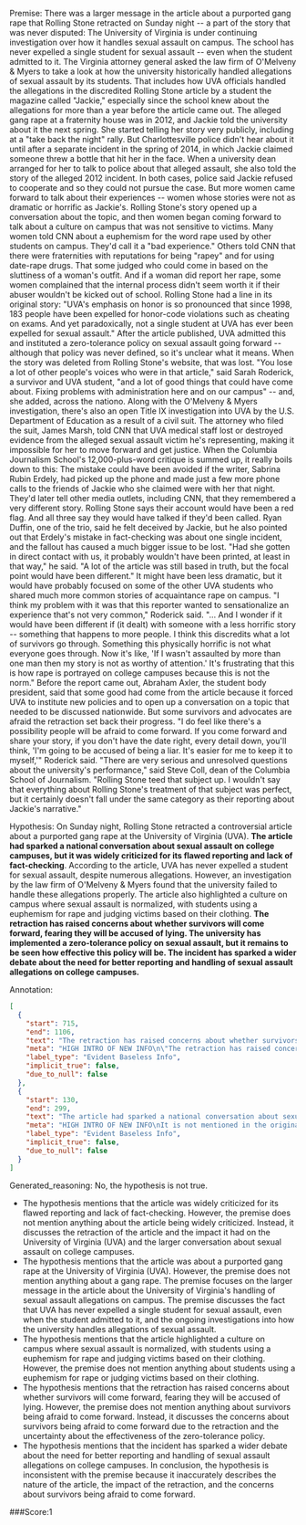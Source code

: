 
Premise:
There was a larger message in the article about a purported gang rape that Rolling Stone retracted on Sunday night -- a part of the story that was never disputed: The University of Virginia is under continuing investigation over how it handles sexual assault on campus. The school has never expelled a single student for sexual assault -- even when the student admitted to it. The Virginia attorney general asked the law firm of O'Melveny & Myers to take a look at how the university historically handled allegations of sexual assault by its students. That includes how UVA officials handled the allegations in the discredited Rolling Stone article by a student the magazine called "Jackie," especially since the school knew about the allegations for more than a year before the article came out. The alleged gang rape at a fraternity house was in 2012, and Jackie told the university about it the next spring. She started telling her story very publicly, including at a "take back the night" rally. But Charlottesville police didn't hear about it until after a separate incident in the spring of 2014, in which Jackie claimed someone threw a bottle that hit her in the face. When a university dean arranged for her to talk to police about that alleged assault, she also told the story of the alleged 2012 incident. In both cases, police said Jackie refused to cooperate and so they could not pursue the case. But more women came forward to talk about their experiences -- women whose stories were not as dramatic or horrific as Jackie's. Rolling Stone's story opened up a conversation about the topic, and then women began coming forward to talk about a culture on campus that was not sensitive to victims. Many women told CNN about a euphemism for the word rape used by other students on campus. They'd call it a "bad experience." Others told CNN that there were fraternities with reputations for being "rapey" and for using date-rape drugs. That some judged who could come in based on the sluttiness of a woman's outfit. And if a woman did report her rape, some women complained that the internal process didn't seem worth it if their abuser wouldn't be kicked out of school. Rolling Stone had a line in its original story: "UVA's emphasis on honor is so pronounced that since 1998, 183 people have been expelled for honor-code violations such as cheating on exams. And yet paradoxically, not a single student at UVA has ever been expelled for sexual assault." After the article published, UVA admitted this and instituted a zero-tolerance policy on sexual assault going forward -- although that policy was never defined, so it's unclear what it means. When the story was deleted from Rolling Stone's website, that was lost. "You lose a lot of other people's voices who were in that article," said Sarah Roderick, a survivor and UVA student, "and a lot of good things that could have come about. Fixing problems with administration here and on our campus" -- and, she added, across the nationo. Along with the O'Melveny & Myers investigation, there's also an open Title IX investigation into UVA by the U.S. Department of Education as a result of a civil suit. The attorney who filed the suit, James Marsh, told CNN that UVA medical staff lost or destroyed evidence from the alleged sexual assault victim he's representing, making it impossible for her to move forward and get justice. When the Columbia Journalism School's 12,000-plus-word critique is summed up, it really boils down to this: The mistake could have been avoided if the writer, Sabrina Rubin Erdely, had picked up the phone and made just a few more phone calls to the friends of Jackie who she claimed were with her that night. They'd later tell other media outlets, including CNN, that they remembered a very different story. Rolling Stone says their account would have been a red flag. And all three say they would have talked if they'd been called. Ryan Duffin, one of the trio, said he felt deceived by Jackie, but he also pointed out that Erdely's mistake in fact-checking was about one single incident, and the fallout has caused a much bigger issue to be lost. "Had she gotten in direct contact with us, it probably wouldn't have been printed, at least in that way," he said. "A lot of the article was still based in truth, but the focal point would have been different." It might have been less dramatic, but it would have probably focused on some of the other UVA students who shared much more common stories of acquaintance rape on campus. "I think my problem with it was that this reporter wanted to sensationalize an experience that's not very common," Roderick said. "... And I wonder if it would have been different if (it dealt) with someone with a less horrific story -- something that happens to more people. I think this discredits what a lot of survivors go through. Something this physically horrific is not what everyone goes through. Now it's like, 'If I wasn't assaulted by more than one man then my story is not as worthy of attention.' It's frustrating that this is how rape is portrayed on college campuses because this is not the norm." Before the report came out, Abraham Axler, the student body president, said that some good had come from the article because it forced UVA to institute new policies and to open up a conversation on a topic that needed to be discussed nationwide. But some survivors and advocates are afraid the retraction set back their progress. "I do feel like there's a possibility people will be afraid to come forward. If you come forward and share your story, if you don't have the date right, every detail down, you'll think, 'I'm going to be accused of being a liar. It's easier for me to keep it to myself,'" Roderick said. "There are very serious and unresolved questions about the university's performance," said Steve Coll, dean of the Columbia School of Journalism. "Rolling Stone teed that subject up. I wouldn't say that everything about Rolling Stone's treatment of that subject was perfect, but it certainly doesn't fall under the same category as their reporting about Jackie's narrative."


Hypothesis:
On Sunday night, Rolling Stone retracted a controversial article about a purported gang rape at the University of Virginia (UVA). **The article had sparked a national conversation about sexual assault on college campuses, but it was widely criticized for its flawed reporting and lack of fact-checking**. According to the article, UVA has never expelled a student for sexual assault, despite numerous allegations. However, an investigation by the law firm of O'Melveny & Myers found that the university failed to handle these allegations properly. The article also highlighted a culture on campus where sexual assault is normalized, with students using a euphemism for rape and judging victims based on their clothing. **The retraction has raised concerns about whether survivors will come forward, fearing they will be accused of lying. The university has implemented a zero-tolerance policy on sexual assault, but it remains to be seen how effective this policy will be. The incident has sparked a wider debate about the need for better reporting and handling of sexual assault allegations on college campuses.**

Annotation:
```json
[
  {
    "start": 715,
    "end": 1106,
    "text": "The retraction has raised concerns about whether survivors will come forward, fearing they will be accused of lying. The university has implemented a zero-tolerance policy on sexual assault, but it remains to be seen how effective this policy will be. The incident has sparked a wider debate about the need for better reporting and handling of sexual assault allegations on college campuses.",
    "meta": "HIGH INTRO OF NEW INFO\n\"The retraction has raised concerns...  allegations on college campuses.\" is not mentioned in the original source.",
    "label_type": "Evident Baseless Info",
    "implicit_true": false,
    "due_to_null": false
  },
  {
    "start": 130,
    "end": 299,
    "text": "The article had sparked a national conversation about sexual assault on college campuses, but it was widely criticized for its flawed reporting and lack of fact-checking",
    "meta": "HIGH INTRO OF NEW INFO\nIt is not mentioned in the original source that the article was widely criticized for its flawed reporting and lack of fact-checking.",
    "label_type": "Evident Baseless Info",
    "implicit_true": false,
    "due_to_null": false
  }
]
```

Generated_reasoning:
No, the hypothesis is not true. 
- The hypothesis mentions that the article was widely criticized for its flawed reporting and lack of fact-checking. However, the premise does not mention anything about the article being widely criticized. Instead, it discusses the retraction of the article and the impact it had on the University of Virginia (UVA) and the larger conversation about sexual assault on college campuses. 
- The hypothesis mentions that the article was about a purported gang rape at the University of Virginia (UVA). However, the premise does not mention anything about a gang rape. The premise focuses on the larger message in the article about the University of Virginia's handling of sexual assault allegations on campus. The premise discusses the fact that UVA has never expelled a single student for sexual assault, even when the student admitted to it, and the ongoing investigations into how the university handles allegations of sexual assault. 
- The hypothesis mentions that the article highlighted a culture on campus where sexual assault is normalized, with students using a euphemism for rape and judging victims based on their clothing. However, the premise does not mention anything about students using a euphemism for rape or judging victims based on their clothing. 
- The hypothesis mentions that the retraction has raised concerns about whether survivors will come forward, fearing they will be accused of lying. However, the premise does not mention anything about survivors being afraid to come forward. Instead, it discusses the concerns about survivors being afraid to come forward due to the retraction and the uncertainty about the effectiveness of the zero-tolerance policy. 
- The hypothesis mentions that the incident has sparked a wider debate about the need for better reporting and handling of sexual assault allegations on college campuses. In conclusion, the hypothesis is inconsistent with the premise because it inaccurately describes the nature of the article, the impact of the retraction, and the concerns about survivors being afraid to come forward.

###Score:1
